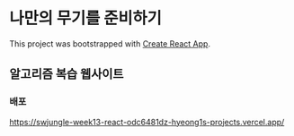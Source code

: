 # 나만의 무기를 준비하기

This project was bootstrapped with [Create React App](https://github.com/facebook/create-react-app).

## 알고리즘 복습 웹사이트


### 배포

https://swjungle-week13-react-odc6481dz-hyeong1s-projects.vercel.app/

